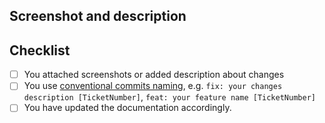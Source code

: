 <!--- Provide a general summary of your changes in the title above -->

## Screenshot and description

<!---
  Describe your changes in detail.
  Why is this change required? What problem does it solve?
  If it fixes an open issue, please link to the issue here.
-->

## Checklist

<!---
  Go over all the following points, and put an `x` in all the boxes that apply.
  If you're unsure about any of these, don't hesitate to ask.
  We're here to help!
-->

- [ ] You attached screenshots or added description about changes
- [ ] You use [conventional commits naming](https://www.conventionalcommits.org/en/v1.0.0/), e.g. `fix: your changes description [TicketNumber]`, `feat: your feature name [TicketNumber]`
- [ ] You have updated the documentation accordingly.
